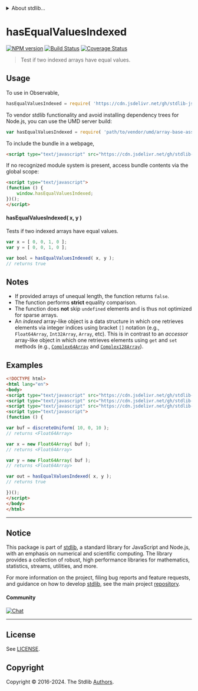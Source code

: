 <!--

@license Apache-2.0

Copyright (c) 2024 The Stdlib Authors.

Licensed under the Apache License, Version 2.0 (the "License");
you may not use this file except in compliance with the License.
You may obtain a copy of the License at

   http://www.apache.org/licenses/LICENSE-2.0

Unless required by applicable law or agreed to in writing, software
distributed under the License is distributed on an "AS IS" BASIS,
WITHOUT WARRANTIES OR CONDITIONS OF ANY KIND, either express or implied.
See the License for the specific language governing permissions and
limitations under the License.

-->


<details>
  <summary>
    About stdlib...
  </summary>
  <p>We believe in a future in which the web is a preferred environment for numerical computation. To help realize this future, we've built stdlib. stdlib is a standard library, with an emphasis on numerical and scientific computation, written in JavaScript (and C) for execution in browsers and in Node.js.</p>
  <p>The library is fully decomposable, being architected in such a way that you can swap out and mix and match APIs and functionality to cater to your exact preferences and use cases.</p>
  <p>When you use stdlib, you can be absolutely certain that you are using the most thorough, rigorous, well-written, studied, documented, tested, measured, and high-quality code out there.</p>
  <p>To join us in bringing numerical computing to the web, get started by checking us out on <a href="https://github.com/stdlib-js/stdlib">GitHub</a>, and please consider <a href="https://opencollective.com/stdlib">financially supporting stdlib</a>. We greatly appreciate your continued support!</p>
</details>

# hasEqualValuesIndexed

[![NPM version][npm-image]][npm-url] [![Build Status][test-image]][test-url] [![Coverage Status][coverage-image]][coverage-url] <!-- [![dependencies][dependencies-image]][dependencies-url] -->

> Test if two indexed arrays have equal values.

<!-- Section to include introductory text. Make sure to keep an empty line after the intro `section` element and another before the `/section` close. -->

<section class="intro">

</section>

<!-- /.intro -->

<!-- Package usage documentation. -->



<section class="usage">

## Usage

To use in Observable,

```javascript
hasEqualValuesIndexed = require( 'https://cdn.jsdelivr.net/gh/stdlib-js/array-base-assert-has-equal-values-indexed@umd/browser.js' )
```

To vendor stdlib functionality and avoid installing dependency trees for Node.js, you can use the UMD server build:

```javascript
var hasEqualValuesIndexed = require( 'path/to/vendor/umd/array-base-assert-has-equal-values-indexed/index.js' )
```

To include the bundle in a webpage,

```html
<script type="text/javascript" src="https://cdn.jsdelivr.net/gh/stdlib-js/array-base-assert-has-equal-values-indexed@umd/browser.js"></script>
```

If no recognized module system is present, access bundle contents via the global scope:

```html
<script type="text/javascript">
(function () {
    window.hasEqualValuesIndexed;
})();
</script>
```

#### hasEqualValuesIndexed( x, y )

Tests if two indexed arrays have equal values.

```javascript
var x = [ 0, 0, 1, 0 ];
var y = [ 0, 0, 1, 0 ];

var bool = hasEqualValuesIndexed( x, y );
// returns true
```

</section>

<!-- /.usage -->

<!-- Package usage notes. Make sure to keep an empty line after the `section` element and another before the `/section` close. -->

<section class="notes">

## Notes

-   If provided arrays of unequal length, the function returns `false`.
-   The function performs **strict** equality comparison.
-   The function does **not** skip `undefined` elements and is thus not optimized for sparse arrays.
-   An _indexed_ array-like object is a data structure in which one retrieves elements via integer indices using bracket `[]` notation (e.g., `Float64Array`, `Int32Array`, `Array`, etc). This is in contrast to an _accessor_ array-like object in which one retrieves elements using `get` and `set` methods (e.g., [`Complex64Array`][@stdlib/array/complex64] and [`Complex128Array`][@stdlib/array/complex128]).

</section>

<!-- /.notes -->

<!-- Package usage examples. -->

<section class="examples">

## Examples

<!-- eslint no-undef: "error" -->

```html
<!DOCTYPE html>
<html lang="en">
<body>
<script type="text/javascript" src="https://cdn.jsdelivr.net/gh/stdlib-js/random-array-discrete-uniform@umd/browser.js"></script>
<script type="text/javascript" src="https://cdn.jsdelivr.net/gh/stdlib-js/array-float64@umd/browser.js"></script>
<script type="text/javascript" src="https://cdn.jsdelivr.net/gh/stdlib-js/array-base-assert-has-equal-values-indexed@umd/browser.js"></script>
<script type="text/javascript">
(function () {

var buf = discreteUniform( 10, 0, 10 );
// returns <Float64Array>

var x = new Float64Array( buf );
// returns <Float64Array>

var y = new Float64Array( buf );
// returns <Float64Array>

var out = hasEqualValuesIndexed( x, y );
// returns true

})();
</script>
</body>
</html>
```

</section>

<!-- /.examples -->

<!-- Section to include cited references. If references are included, add a horizontal rule *before* the section. Make sure to keep an empty line after the `section` element and another before the `/section` close. -->

<section class="references">

</section>

<!-- /.references -->

<!-- Section for related `stdlib` packages. Do not manually edit this section, as it is automatically populated. -->

<section class="related">

</section>

<!-- /.related -->

<!-- Section for all links. Make sure to keep an empty line after the `section` element and another before the `/section` close. -->


<section class="main-repo" >

* * *

## Notice

This package is part of [stdlib][stdlib], a standard library for JavaScript and Node.js, with an emphasis on numerical and scientific computing. The library provides a collection of robust, high performance libraries for mathematics, statistics, streams, utilities, and more.

For more information on the project, filing bug reports and feature requests, and guidance on how to develop [stdlib][stdlib], see the main project [repository][stdlib].

#### Community

[![Chat][chat-image]][chat-url]

---

## License

See [LICENSE][stdlib-license].


## Copyright

Copyright &copy; 2016-2024. The Stdlib [Authors][stdlib-authors].

</section>

<!-- /.stdlib -->

<!-- Section for all links. Make sure to keep an empty line after the `section` element and another before the `/section` close. -->

<section class="links">

[npm-image]: http://img.shields.io/npm/v/@stdlib/array-base-assert-has-equal-values-indexed.svg
[npm-url]: https://npmjs.org/package/@stdlib/array-base-assert-has-equal-values-indexed

[test-image]: https://github.com/stdlib-js/array-base-assert-has-equal-values-indexed/actions/workflows/test.yml/badge.svg?branch=main
[test-url]: https://github.com/stdlib-js/array-base-assert-has-equal-values-indexed/actions/workflows/test.yml?query=branch:main

[coverage-image]: https://img.shields.io/codecov/c/github/stdlib-js/array-base-assert-has-equal-values-indexed/main.svg
[coverage-url]: https://codecov.io/github/stdlib-js/array-base-assert-has-equal-values-indexed?branch=main

<!--

[dependencies-image]: https://img.shields.io/david/stdlib-js/array-base-assert-has-equal-values-indexed.svg
[dependencies-url]: https://david-dm.org/stdlib-js/array-base-assert-has-equal-values-indexed/main

-->

[chat-image]: https://img.shields.io/gitter/room/stdlib-js/stdlib.svg
[chat-url]: https://app.gitter.im/#/room/#stdlib-js_stdlib:gitter.im

[stdlib]: https://github.com/stdlib-js/stdlib

[stdlib-authors]: https://github.com/stdlib-js/stdlib/graphs/contributors

[umd]: https://github.com/umdjs/umd
[es-module]: https://developer.mozilla.org/en-US/docs/Web/JavaScript/Guide/Modules

[deno-url]: https://github.com/stdlib-js/array-base-assert-has-equal-values-indexed/tree/deno
[deno-readme]: https://github.com/stdlib-js/array-base-assert-has-equal-values-indexed/blob/deno/README.md
[umd-url]: https://github.com/stdlib-js/array-base-assert-has-equal-values-indexed/tree/umd
[umd-readme]: https://github.com/stdlib-js/array-base-assert-has-equal-values-indexed/blob/umd/README.md
[esm-url]: https://github.com/stdlib-js/array-base-assert-has-equal-values-indexed/tree/esm
[esm-readme]: https://github.com/stdlib-js/array-base-assert-has-equal-values-indexed/blob/esm/README.md
[branches-url]: https://github.com/stdlib-js/array-base-assert-has-equal-values-indexed/blob/main/branches.md

[stdlib-license]: https://raw.githubusercontent.com/stdlib-js/array-base-assert-has-equal-values-indexed/main/LICENSE

[@stdlib/array/complex64]: https://github.com/stdlib-js/array-complex64/tree/umd

[@stdlib/array/complex128]: https://github.com/stdlib-js/array-complex128/tree/umd

</section>

<!-- /.links -->
